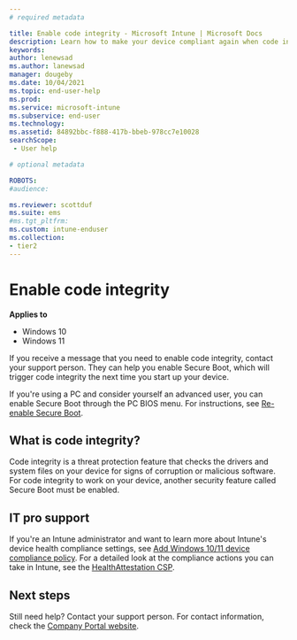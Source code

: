 ```yaml
---
# required metadata

title: Enable code integrity - Microsoft Intune | Microsoft Docs
description: Learn how to make your device compliant again when code integrity is disabled. 
keywords:
author: lenewsad
ms.author: lanewsad
manager: dougeby
ms.date: 10/04/2021
ms.topic: end-user-help
ms.prod:
ms.service: microsoft-intune
ms.subservice: end-user
ms.technology:
ms.assetid: 84892bbc-f888-417b-bbeb-978cc7e10028
searchScope:
 - User help

# optional metadata

ROBOTS:  
#audience:

ms.reviewer: scottduf
ms.suite: ems
#ms.tgt_pltfrm:
ms.custom: intune-enduser
ms.collection:
- tier2
---
```


# Enable code integrity  

**Applies to**  

- Windows 10  
- Windows 11  


If you receive a message that you need to enable code integrity, contact your support person. They can help you enable Secure Boot, which will trigger code integrity the next time you start up your device. 

If you're using a PC and consider yourself an advanced user, you can enable Secure Boot through the PC BIOS menu. For instructions, see [Re-enable Secure Boot](/windows-hardware/manufacture/desktop/disabling-secure-boot#re-enable-secure-boot).  


## What is code integrity? 
Code integrity is a threat protection feature that checks the drivers and system files on your device for signs of corruption or malicious software. For code integrity to work on your device, another security feature called Secure Boot must be enabled.  


## IT pro support  

If you're an Intune administrator and want to learn more about Intune's device health compliance settings, see [Add Windows 10/11 device compliance policy](../protect/compliance-policy-create-windows.md). For a detailed look at the compliance actions you can take in Intune, see the [HealthAttestation CSP](/windows/client-management/mdm/healthattestation-csp#step-8-take-appropriate-policy-action-based-on-evaluation-results).  

## Next steps

Still need help? Contact your support person. For contact information, check the [Company Portal website](https://go.microsoft.com/fwlink/?linkid=2010980).
